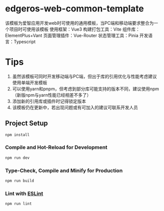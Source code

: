 # edgeros-web-common-template

该模板为爱智应用开发web时可使用的通用模板，当PC端和移动端要求整合为一个项目时可使用该模板
使用框架：Vue3
构建打包工具：Vite
组件库：ElementPlus+Vant
页面管理插件：Vue-Router
状态管理工具：Pinia
开发语言：Typescript

# Tips

1. 虽然该模板可同时开发移动端与PC端，但出于库的引用优化与性能考虑建议使用单端开发模板
2. 可以使用yarn和pnpm，但考虑到部分库可能支持的版本不同，建议使用npm（新版npm与yarn性能已经相差不多了）
3. 添加新的引用库或插件时记得锁定版本
4. 该模板仍在更新中，若出现问题或有可加入的建议可联系开发人员

## Project Setup

```sh
npm install
```

### Compile and Hot-Reload for Development

```sh
npm run dev
```

### Type-Check, Compile and Minify for Production

```sh
npm run build
```

### Lint with [ESLint](https://eslint.org/)

```sh
npm run lint
```
